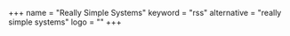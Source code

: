 +++
name = "Really Simple Systems"
keyword = "rss"
alternative = "really simple systems"
logo = ""
+++
